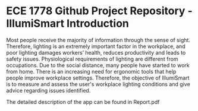 # ECE 1778 Github Project Repository - IllumiSmart Introduction
Most people receive the majority of information through the sense of sight. Therefore,
lighting is an extremely important factor in the workplace, and poor lighting damages
workers’ health, reduces productivity and leads to safety issues. Physiological requirements
of lighting are different from occupations. Due to the social distance, many people have
started to work from home. There is an increasing need for ergonomic tools that help people
improve workplace settings. Therefore, the objective of IllumiSmart is to measure and assess
the user's workplace lighting conditions and give advice regarding issues identified.

The detailed description of the app can be found in Report.pdf
